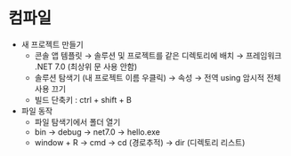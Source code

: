 # 컴파일
- 새 프로젝트 만들기
  - 콘솔 앱 템플릿 → 솔루션 및 프로젝트를 같은 디렉토리에 배치 → 프레임워크 .NET 7.0 (최상위 문 사용 안함)
  - 솔루션 탐색기 (내 프로젝트 이름 우클릭) → 속성 → 전역 using 암시적 전체 사용 끄기
  - 빌드 단축키 : ctrl + shift + B
- 파일 동작
  - 파일 탐색기에서 폴더 열기
  - bin → debug → net7.0 → hello.exe
  - window + R → cmd → cd (경로추적) → dir (디렉토리 리스트)
